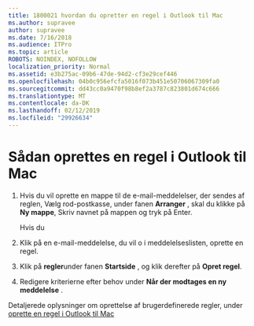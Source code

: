 ```yaml
---
title: 1800021 hvordan du opretter en regel i Outlook til Mac
ms.author: supravee
author: supravee
ms.date: 7/16/2018
ms.audience: ITPro
ms.topic: article
ROBOTS: NOINDEX, NOFOLLOW
localization_priority: Normal
ms.assetid: e3b275ac-09b6-47de-94d2-cf3e29cef446
ms.openlocfilehash: 04b0c956efcfa5016f073b451e50706067309fa0
ms.sourcegitcommit: dd43cc0a9470f98b8ef2a3787c823801d674c666
ms.translationtype: MT
ms.contentlocale: da-DK
ms.lasthandoff: 02/12/2019
ms.locfileid: "29926634"
---
```

# <a name="how-to-create-a-rule-in-outlook-for-mac"></a>Sådan oprettes en regel i Outlook til Mac

1. Hvis du vil oprette en mappe til de e-mail-meddelelser, der sendes af reglen, Vælg rod-postkasse, under fanen **Arranger** , skal du klikke på **Ny mappe**, Skriv navnet på mappen og tryk på Enter.
    
    Hvis du 
    
2. Klik på en e-mail-meddelelse, du vil o i meddelelseslisten, oprette en regel.
    
3. Klik på **regler**under fanen **Startside** , og klik derefter på **Opret regel**.
    
4. Redigere kriterierne efter behov under **Når der modtages en ny meddelelse** . 
    
Detaljerede oplysninger om oprettelse af brugerdefinerede regler, under [oprette en regel i Outlook til Mac](https://aka.ms/AA1uy0v)
  

